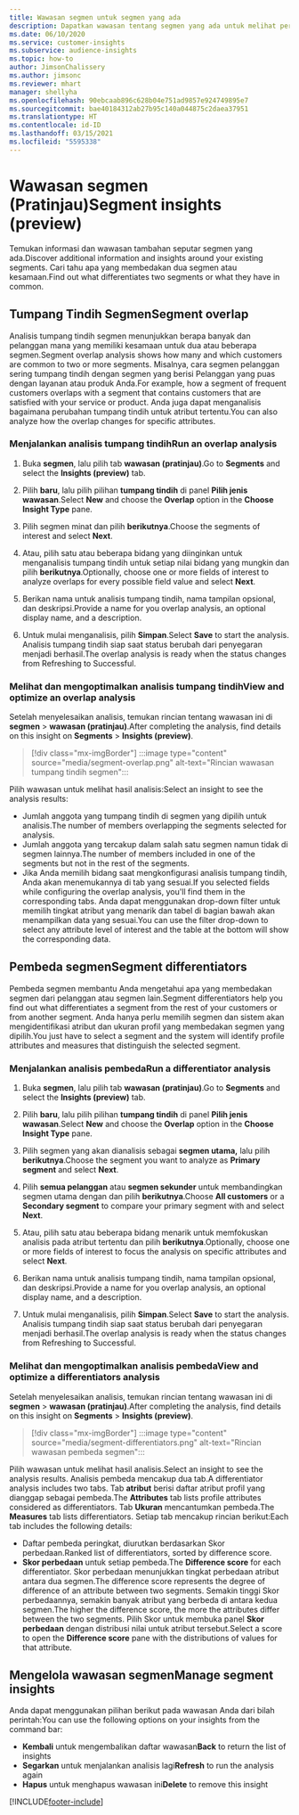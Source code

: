 ```yaml
---
title: Wawasan segmen untuk segmen yang ada
description: Dapatkan wawasan tentang segmen yang ada untuk melihat perbedaan dan kesamaan.
ms.date: 06/10/2020
ms.service: customer-insights
ms.subservice: audience-insights
ms.topic: how-to
author: JimsonChalissery
ms.author: jimsonc
ms.reviewer: mhart
manager: shellyha
ms.openlocfilehash: 90ebcaab896c628b04e751ad9857e924749895e7
ms.sourcegitcommit: bae40184312ab27b95c140a044875c2daea37951
ms.translationtype: HT
ms.contentlocale: id-ID
ms.lasthandoff: 03/15/2021
ms.locfileid: "5595338"
---
```

# <a name="segment-insights-preview"></a><span data-ttu-id="6312e-103">Wawasan segmen (Pratinjau)</span><span class="sxs-lookup"><span data-stu-id="6312e-103">Segment insights (preview)</span></span>

<span data-ttu-id="6312e-104">Temukan informasi dan wawasan tambahan seputar segmen yang ada.</span><span class="sxs-lookup"><span data-stu-id="6312e-104">Discover additional information and insights around your existing segments.</span></span> <span data-ttu-id="6312e-105">Cari tahu apa yang membedakan dua segmen atau kesamaan.</span><span class="sxs-lookup"><span data-stu-id="6312e-105">Find out what differentiates two segments or what they have in common.</span></span>

## <a name="segment-overlap"></a><span data-ttu-id="6312e-106">Tumpang Tindih Segmen</span><span class="sxs-lookup"><span data-stu-id="6312e-106">Segment overlap</span></span>

<span data-ttu-id="6312e-107">Analisis tumpang tindih segmen menunjukkan berapa banyak dan pelanggan mana yang memiliki kesamaan untuk dua atau beberapa segmen.</span><span class="sxs-lookup"><span data-stu-id="6312e-107">Segment overlap analysis shows how many and which customers are common to two or more segments.</span></span> <span data-ttu-id="6312e-108">Misalnya, cara segmen pelanggan sering tumpang tindih dengan segmen yang berisi Pelanggan yang puas dengan layanan atau produk Anda.</span><span class="sxs-lookup"><span data-stu-id="6312e-108">For example, how a segment of frequent customers overlaps with a segment that contains customers that are satisfied with your service or product.</span></span>
<span data-ttu-id="6312e-109">Anda juga dapat menganalisis bagaimana perubahan tumpang tindih untuk atribut tertentu.</span><span class="sxs-lookup"><span data-stu-id="6312e-109">You can also analyze how the overlap changes for specific attributes.</span></span>

### <a name="run-an-overlap-analysis"></a><span data-ttu-id="6312e-110">Menjalankan analisis tumpang tindih</span><span class="sxs-lookup"><span data-stu-id="6312e-110">Run an overlap analysis</span></span>

1. <span data-ttu-id="6312e-111">Buka **segmen**, lalu pilih tab **wawasan (pratinjau)**.</span><span class="sxs-lookup"><span data-stu-id="6312e-111">Go to **Segments** and select the **Insights (preview)** tab.</span></span>

1. <span data-ttu-id="6312e-112">Pilih **baru**, lalu pilih pilihan **tumpang tindih** di panel **Pilih jenis wawasan**.</span><span class="sxs-lookup"><span data-stu-id="6312e-112">Select **New** and choose the **Overlap** option in the **Choose Insight Type** pane.</span></span>

1. <span data-ttu-id="6312e-113">Pilih segmen minat dan pilih **berikutnya**.</span><span class="sxs-lookup"><span data-stu-id="6312e-113">Choose the segments of interest and select **Next**.</span></span>

1. <span data-ttu-id="6312e-114">Atau, pilih satu atau beberapa bidang yang diinginkan untuk menganalisis tumpang tindih untuk setiap nilai bidang yang mungkin dan pilih **berikutnya**.</span><span class="sxs-lookup"><span data-stu-id="6312e-114">Optionally, choose one or more fields of interest to analyze overlaps for every possible field value and select **Next**.</span></span>

1. <span data-ttu-id="6312e-115">Berikan nama untuk analisis tumpang tindih, nama tampilan opsional, dan deskripsi.</span><span class="sxs-lookup"><span data-stu-id="6312e-115">Provide a name for you overlap analysis, an optional display name, and a description.</span></span>

1. <span data-ttu-id="6312e-116">Untuk mulai menganalisis, pilih **Simpan**.</span><span class="sxs-lookup"><span data-stu-id="6312e-116">Select **Save** to start the analysis.</span></span> <span data-ttu-id="6312e-117">Analisis tumpang tindih siap saat status berubah dari penyegaran menjadi berhasil.</span><span class="sxs-lookup"><span data-stu-id="6312e-117">The overlap analysis is ready when the status changes from Refreshing to Successful.</span></span>

### <a name="view-and-optimize-an-overlap-analysis"></a><span data-ttu-id="6312e-118">Melihat dan mengoptimalkan analisis tumpang tindih</span><span class="sxs-lookup"><span data-stu-id="6312e-118">View and optimize an overlap analysis</span></span>

<span data-ttu-id="6312e-119">Setelah menyelesaikan analisis, temukan rincian tentang wawasan ini di **segmen** > **wawasan (pratinjau)**.</span><span class="sxs-lookup"><span data-stu-id="6312e-119">After completing the analysis, find details on this insight on **Segments** > **Insights (preview)**.</span></span>

> [!div class="mx-imgBorder"]
> :::image type="content" source="media/segment-overlap.png" alt-text="Rincian wawasan tumpang tindih segmen":::

<span data-ttu-id="6312e-121">Pilih wawasan untuk melihat hasil analisis:</span><span class="sxs-lookup"><span data-stu-id="6312e-121">Select an insight to see the analysis results:</span></span>

- <span data-ttu-id="6312e-122">Jumlah anggota yang tumpang tindih di segmen yang dipilih untuk analisis.</span><span class="sxs-lookup"><span data-stu-id="6312e-122">The number of members overlapping the segments selected for analysis.</span></span>
- <span data-ttu-id="6312e-123">Jumlah anggota yang tercakup dalam salah satu segmen namun tidak di segmen lainnya.</span><span class="sxs-lookup"><span data-stu-id="6312e-123">The number of members included in one of the segments but not in the rest of the segments.</span></span>
- <span data-ttu-id="6312e-124">Jika Anda memilih bidang saat mengkonfigurasi analisis tumpang tindih, Anda akan menemukannya di tab yang sesuai.</span><span class="sxs-lookup"><span data-stu-id="6312e-124">If you selected fields while configuring the overlap analysis, you'll find them in the corresponding tabs.</span></span> <span data-ttu-id="6312e-125">Anda dapat menggunakan drop-down filter untuk memilih tingkat atribut yang menarik dan tabel di bagian bawah akan menampilkan data yang sesuai.</span><span class="sxs-lookup"><span data-stu-id="6312e-125">You can use the filter drop-down to select any attribute level of interest and the table at the bottom will show the corresponding data.</span></span>

## <a name="segment-differentiators"></a><span data-ttu-id="6312e-126">Pembeda segmen</span><span class="sxs-lookup"><span data-stu-id="6312e-126">Segment differentiators</span></span>

<span data-ttu-id="6312e-127">Pembeda segmen membantu Anda mengetahui apa yang membedakan segmen dari pelanggan atau segmen lain.</span><span class="sxs-lookup"><span data-stu-id="6312e-127">Segment differentiators help you find out what differentiates a segment from the rest of your customers or from another segment.</span></span> <span data-ttu-id="6312e-128">Anda hanya perlu memilih segmen dan sistem akan mengidentifikasi atribut dan ukuran profil yang membedakan segmen yang dipilih.</span><span class="sxs-lookup"><span data-stu-id="6312e-128">You just have to select a segment and the system will identify profile attributes and measures that distinguish the selected segment.</span></span>

### <a name="run-a-differentiator-analysis"></a><span data-ttu-id="6312e-129">Menjalankan analisis pembeda</span><span class="sxs-lookup"><span data-stu-id="6312e-129">Run a differentiator analysis</span></span>

1. <span data-ttu-id="6312e-130">Buka **segmen**, lalu pilih tab **wawasan (pratinjau)**.</span><span class="sxs-lookup"><span data-stu-id="6312e-130">Go to **Segments** and select the **Insights (preview)** tab.</span></span>

1. <span data-ttu-id="6312e-131">Pilih **baru**, lalu pilih pilihan **tumpang tindih** di panel **Pilih jenis wawasan**.</span><span class="sxs-lookup"><span data-stu-id="6312e-131">Select **New** and choose the **Overlap** option in the **Choose Insight Type** pane.</span></span>

1. <span data-ttu-id="6312e-132">Pilih segmen yang akan dianalisis sebagai **segmen utama,** lalu pilih **berikutnya**.</span><span class="sxs-lookup"><span data-stu-id="6312e-132">Choose the segment you want to analyze as **Primary segment** and select **Next**.</span></span>

1. <span data-ttu-id="6312e-133">Pilih **semua pelanggan** atau **segmen sekunder** untuk membandingkan segmen utama dengan dan pilih **berikutnya**.</span><span class="sxs-lookup"><span data-stu-id="6312e-133">Choose **All customers** or a **Secondary segment** to compare your primary segment with and select **Next**.</span></span>

1. <span data-ttu-id="6312e-134">Atau, pilih satu atau beberapa bidang menarik untuk memfokuskan analisis pada atribut tertentu dan pilih **berikutnya**.</span><span class="sxs-lookup"><span data-stu-id="6312e-134">Optionally, choose one or more fields of interest to focus the analysis on specific attributes and select **Next**.</span></span>

1. <span data-ttu-id="6312e-135">Berikan nama untuk analisis tumpang tindih, nama tampilan opsional, dan deskripsi.</span><span class="sxs-lookup"><span data-stu-id="6312e-135">Provide a name for you overlap analysis, an optional display name, and a description.</span></span>

1. <span data-ttu-id="6312e-136">Untuk mulai menganalisis, pilih **Simpan**.</span><span class="sxs-lookup"><span data-stu-id="6312e-136">Select **Save** to start the analysis.</span></span> <span data-ttu-id="6312e-137">Analisis tumpang tindih siap saat status berubah dari penyegaran menjadi berhasil.</span><span class="sxs-lookup"><span data-stu-id="6312e-137">The overlap analysis is ready when the status changes from Refreshing to Successful.</span></span>

### <a name="view-and-optimize-a-differentiators-analysis"></a><span data-ttu-id="6312e-138">Melihat dan mengoptimalkan analisis pembeda</span><span class="sxs-lookup"><span data-stu-id="6312e-138">View and optimize a differentiators analysis</span></span>

<span data-ttu-id="6312e-139">Setelah menyelesaikan analisis, temukan rincian tentang wawasan ini di **segmen** > **wawasan (pratinjau)**.</span><span class="sxs-lookup"><span data-stu-id="6312e-139">After completing the analysis, find details on this insight on **Segments** > **Insights (preview)**.</span></span>

> [!div class="mx-imgBorder"]
> :::image type="content" source="media/segment-differentiators.png" alt-text="Rincian wawasan pembeda segmen":::

<span data-ttu-id="6312e-141">Pilih wawasan untuk melihat hasil analisis.</span><span class="sxs-lookup"><span data-stu-id="6312e-141">Select an insight to see the analysis results.</span></span> <span data-ttu-id="6312e-142">Analisis pembeda mencakup dua tab.</span><span class="sxs-lookup"><span data-stu-id="6312e-142">A differentiator analysis includes two tabs.</span></span> <span data-ttu-id="6312e-143">Tab **atribut** berisi daftar atribut profil yang dianggap sebagai pembeda.</span><span class="sxs-lookup"><span data-stu-id="6312e-143">The **Attributes** tab lists profile attributes considered as differentiators.</span></span> <span data-ttu-id="6312e-144">Tab **Ukuran** mencantumkan pembeda.</span><span class="sxs-lookup"><span data-stu-id="6312e-144">The **Measures** tab lists differentiators.</span></span> <span data-ttu-id="6312e-145">Setiap tab mencakup rincian berikut:</span><span class="sxs-lookup"><span data-stu-id="6312e-145">Each tab includes the following details:</span></span>

- <span data-ttu-id="6312e-146">Daftar pembeda peringkat, diurutkan berdasarkan Skor perbedaan.</span><span class="sxs-lookup"><span data-stu-id="6312e-146">Ranked list of differentiators, sorted by difference score.</span></span>
- <span data-ttu-id="6312e-147">**Skor perbedaan** untuk setiap pembeda.</span><span class="sxs-lookup"><span data-stu-id="6312e-147">The **Difference score** for each differentiator.</span></span> <span data-ttu-id="6312e-148">Skor perbedaan menunjukkan tingkat perbedaan atribut antara dua segmen.</span><span class="sxs-lookup"><span data-stu-id="6312e-148">The difference score represents the degree of difference of an attribute between two segments.</span></span> <span data-ttu-id="6312e-149">Semakin tinggi Skor perbedaannya, semakin banyak atribut yang berbeda di antara kedua segmen.</span><span class="sxs-lookup"><span data-stu-id="6312e-149">The higher the difference score, the more the attributes differ between the two segments.</span></span> <span data-ttu-id="6312e-150">Pilih Skor untuk membuka panel **Skor perbedaan** dengan distribusi nilai untuk atribut tersebut.</span><span class="sxs-lookup"><span data-stu-id="6312e-150">Select a score to open the **Difference score** pane with the distributions of values for that attribute.</span></span>

## <a name="manage-segment-insights"></a><span data-ttu-id="6312e-151">Mengelola wawasan segmen</span><span class="sxs-lookup"><span data-stu-id="6312e-151">Manage segment insights</span></span>

<span data-ttu-id="6312e-152">Anda dapat menggunakan pilihan berikut pada wawasan Anda dari bilah perintah:</span><span class="sxs-lookup"><span data-stu-id="6312e-152">You can use the following options on your insights from the command bar:</span></span>

- <span data-ttu-id="6312e-153">**Kembali** untuk mengembalikan daftar wawasan</span><span class="sxs-lookup"><span data-stu-id="6312e-153">**Back** to return the list of insights</span></span>
- <span data-ttu-id="6312e-154">**Segarkan** untuk menjalankan analisis lagi</span><span class="sxs-lookup"><span data-stu-id="6312e-154">**Refresh** to run the analysis again</span></span>
- <span data-ttu-id="6312e-155">**Hapus** untuk menghapus wawasan ini</span><span class="sxs-lookup"><span data-stu-id="6312e-155">**Delete** to remove this insight</span></span>


[!INCLUDE[footer-include](../includes/footer-banner.md)]